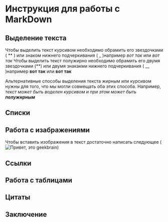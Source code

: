 # Инструкция для работы с MarkDown

## Выделение текста
Чтобы выделить текст курсивом необходимо обрамить его звездочками ( ** ) или знаком нижнего подчеркивания ( _ )например *вот так* или _вот так_ 
Чтобы выделить текст полужирно необходимо обрамить его двумя звездочками (**) или двумя знакакми нижнего подчеркивания ( __ )например **вот так** или __вот так__

Альтернативные способы выделения текста жирным или курсивом нужны для того, что мы могли совмещать оба этих способа. Например, _текст может быть воделен курсивом и при этом может быть **полужирным**_
## Списки

## Работа с изабражениями
Чтобы вставить изображения в текст достаточно написать следующее ( ![Привет, это geekbrain](i.webp))

## Ссылки

## Работа с таблицами

## Цитаты

## Заключение
